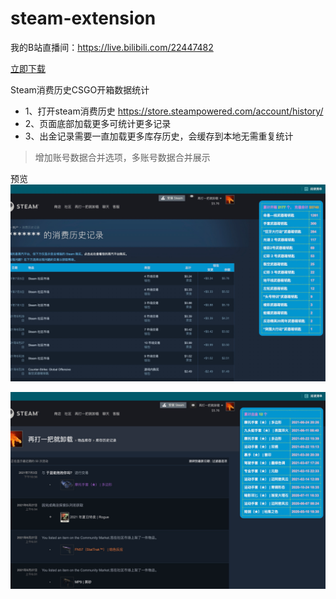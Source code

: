 # steam-extension

我的B站直播间：https://live.bilibili.com/22447482

[立即下载](releases)

Steam消费历史CSGO开箱数据统计

- 1、打开steam消费历史 https://store.steampowered.com/account/history/
- 2、页面底部加载更多可统计更多记录
- 3、出金记录需要一直加载更多库存历史，会缓存到本地无需重复统计

> 增加账号数据合并选项，多账号数据合并展示

预览
![](preview0.png)

![](preview1.png)
